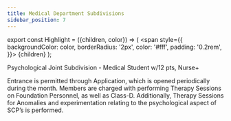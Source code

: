 ```yaml
---
title: Medical Department Subdivisions
sidebar_position: 7
---
```

export const Highlight = ({children, color}) => (
  <span
    style={{
      backgroundColor: color,
      borderRadius: '2px',
      color: '#fff',
      padding: '0.2rem',
    }}>
    {children}
  </span>
);

<Highlight color="#8c6400">Psychological Joint Subdivision</Highlight> - <Highlight color="#2c7000">Medical Student w/12 pts, Nurse+</Highlight>

Entrance is permitted through Application, which is opened periodically during the month. Members are charged with performing Therapy Sessions on Foundation Personnel, as well as Class-D. Additionally, Therapy Sessions for Anomalies and experimentation relating to the psychological aspect of SCP’s is performed.
